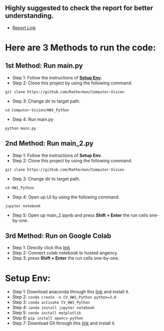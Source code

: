 ## Highly suggested to check the report for better understanding.
* [Report Link](https://github.com/Ratherman/Computer-Vision/tree/main/Report)

# Here are 3 Methods to run the code:
## 1st Method: Run main.py
* Step 1: Follow the instructions of [**Setup Env**](https://github.com/Ratherman/Computer-Vision/tree/main/HW1_Python#setup-env).
* Step 2: Clone this project by using the following command.
```
git clone https://github.com/Ratherman/Computer-Vision
```
* Step 3: Change dir to target path.
```
cd Computer-Vision/HW1_Python
```
* Step 4: Run main.py
```
python main.py
```

## 2nd Method: Run main_2.py
* Step 1: Follow the instructions of **Setup Env**.
* Step 2: Clone this project by using the following command.
```
git clone https://github.com/Ratherman/Computer-Vision
```
* Step 3: Change dir to target path.
```
cd HW1_Python
```
* Step 4: Open up UI by using the following command.
```
jupyter notebook
```
* Step 5: Open up main_2.ipynb and press **Shift + Enter** the run cells one-by-one.

## 3rd Method: Run on Google Colab
* Step 1: Directly click this [link](https://colab.research.google.com/drive/1Jcq57nEO8Hexe2GEh5QzkVGYV45Oj8Gz#scrollTo=DEN1SdLgF1vm)
* Step 2: Connect colab notebook to hosted angency.
* Step 3: press **Shift + Enter** the run cells one-by-one.

# Setup Env:
* Step 1: Download anaconda through this [link](https://www.anaconda.com/) and install it.
* Step 2: `conda create -n CV_HW1_Python python=3.8`
* Step 3: `conda activate CV_HW1_Python`
* Step 4: `conda install jupyter notebook`
* Step 5: `conda install matplotlib`
* Step 6: `pip install opencv-python` 
* Step 7: Download Git through this [link](https://git-scm.com/) and install it.
